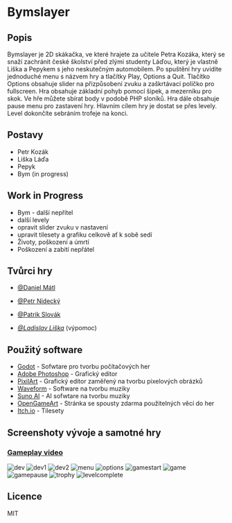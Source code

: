 # Bymslayer
## Popis
Bymslayer je 2D skákačka, ve které hrajete za učitele Petra Kozáka, který se snaží zachránit české školství před zlými studenty Láďou, který je vlastně Liška a Pepykem s jeho neskutečným automobilem. Po spuštění hry uvidíte jednoduché menu s názvem hry a tlačítky Play, Options a Quit. Tlačítko Options obsahuje slider na přizpůsobení zvuku a zaškrtávací políčko pro fullscreen. Hra obsahuje základní pohyb pomocí šipek, a mezerníku pro skok. Ve hře můžete sbírat body v podobě PHP sloníků. Hra dále obsahuje pause menu pro zastavení hry. Hlavním cílem hry je dostat se přes levely. Level dokončíte sebráním trofeje na konci.

## Postavy
- Petr Kozák
- Liška Láďa
- Pepyk
- Bym (in progress)


## Work in Progress
- Bym - další nepřítel
- další levely
- opravit slider zvuku v nastavení
- upravit tilesety a grafiku celkově ať k sobě sedí
- Životy, poškození a úmrtí
- Poškození a zabití nepřátel


## Tvůrci hry
- [@Daniel Mátl](https://github.com/nytornn/)

- [@Petr Nidecký](https://github.com/KanzanElBirbo)

- [@Patrik Slovák](https://github.com/19049-Spy)

- _[@Ladislav Liška](https://github.com/ladaliska)_ (výpomoc)

## Použitý software
- [Godot](https://godotengine.org/) - Sofwtare pro tvorbu počítačových her
- [Adobe Photoshop](https://www.adobe.com/cz/products/photoshop/free-trial-download.html) - Grafický editor
- [PixilArt](https://www.pixilart.com/) - Grafický editor zaměřený na tvorbu pixelových obrázků
- [Waveform](https://www.tracktion.com/products/waveform-free) - Software na tvorbu muziky
- [Suno AI](https://app.suno.ai/) - AI sofwtare na tvorbu muziky 
- [OpenGameArt](https://opengameart.org/) - Stránka se spousty zdarma použitelných věcí do her
- [Itch.io](https://itch.io/) - Tilesety

## Screenshoty vývoje a samotné hry
### [Gameplay video](https://www.youtube.com/watch?v=hTq0N7d0kIQ)


![dev](https://raw.githubusercontent.com/nytornn/other/main/bymslayer/screenshots/development.png)
![dev1](https://raw.githubusercontent.com/nytornn/other/main/bymslayer/screenshots/development1.png)
![dev2](https://raw.githubusercontent.com/nytornn/other/main/bymslayer/screenshots/development2.png)
![menu](https://raw.githubusercontent.com/nytornn/other/main/bymslayer/screenshots/menu.png)
![options](https://raw.githubusercontent.com/nytornn/other/main/bymslayer/screenshots/options.png)
![gamestart](https://raw.githubusercontent.com/nytornn/other/main/bymslayer/screenshots/gamestart.png)
![game](https://github.com/nytornn/other/blob/main/bymslayer/screenshots/gameenemy.png)
![gamepause](https://raw.githubusercontent.com/nytornn/other/main/bymslayer/screenshots/pausemenu.png)
![trophy](https://github.com/nytornn/other/blob/main/bymslayer/screenshots/trophy.png)
![levelcomplete](https://raw.githubusercontent.com/nytornn/other/main/bymslayer/screenshots/levelcomplete.png)


## Licence

MIT
